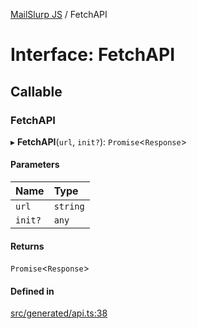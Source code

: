 [MailSlurp JS](../README.md) / FetchAPI

# Interface: FetchAPI

## Callable

### FetchAPI

▸ **FetchAPI**(`url`, `init?`): `Promise`<`Response`\>

#### Parameters

| Name | Type |
| :------ | :------ |
| `url` | `string` |
| `init?` | `any` |

#### Returns

`Promise`<`Response`\>

#### Defined in

[src/generated/api.ts:38](https://github.com/mailslurp/mailslurp-client/blob/75eefbf/src/generated/api.ts#L38)
